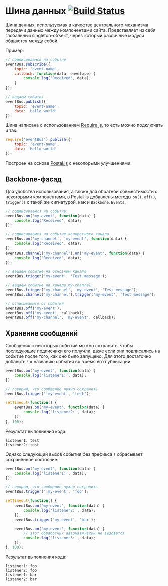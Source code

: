 # Шина данных [![Build Status](https://travis-ci.org/InnovaCo/event-bus.svg?branch=master)](https://travis-ci.org/InnovaCo/event-bus)

Шина данных, используемая в качестве центрального механизма передачи данных между компонентами сайта. Представляет из себя глобальный singleton-объект, через который различные модули общаются между собой. 

Пример:

```js
// подписываемся на событие
eventBus.subscribe({
    topic: 'event-name',
    callback: function(data, envelope) {
        console.log('Received', data);
    }
});

// вещаем события
eventBus.publish({
    topic: 'event-name',
    data: 'Hello world'
});
```

Шина написана с использованием [Require.js](http://requirejs.org), то есть можно подключать и так:

```js
require('eventBus').publish({
    topic: 'event-name',
    data: 'Hello world'
});
```

Построен на основе [Postal.js](https://github.com/postaljs/postal.js) с некоторыми улучшениями:

## Backbone-фасад

Для удобства использования, а также для обратной совместимости с некоторыми компонентами, в Postal.js добавлены методы `on()`, `off()`, `trigger()` с такой же сигнатурой, как и `Backbone.Events`.

```js
// подписываемся на событие
eventBus.on('my-event', function(data) {
    console.log('Received', data);
});

// подписываемся на событие конкретного канала
eventBus.on('my-channel', 'my-event', function(data) {
    console.log('Received', data);
});
eventBus.channel('my-channel').on('my-event', function(data) {
    console.log('Received', data);
});

// вещаем событие на основном канале
eventBus.trigger('my-event', 'Test message');

// вещаем событие на канале my-channel
eventBus.trigger('my-channel', 'my-event', 'Test message');
eventBus.channel('my-channel').trigger('my-event', 'Test message');

// отписываемся от события
eventBus.off('my-event');
eventBus.off('my-event', callback);
eventBus.off('my-channel', 'my-event', callback);
```

## Хранение сообщений

Сообщения с некоторых событий можно сохранить, чтобы последующие подписчики его получли, даже если они подписались на событие после того, как оно было запущено. Для этого достаточно добавить `!` к названию события во время его публикации:

```js
eventBus.on('my-event', function(data) {
    console.log('listener1:', data);
});

// говорим, что сообщение нужно сохранить
eventBus.trigger('!my-event', 'test');

setTimeout(function() {
    eventBus.on('my-event', function(data) {
        console.log('listener2:', data);
    });
}, 100);
```

Результат выполнения кода:

```
listener1: test
listener2: test
```

Однако следующий вызов события без префикса `!` сбрасывает сохранённое состояние:

```js
eventBus.on('my-event', function(data) {
    console.log('listener1:', data);
});

// говорим, что сообщение нужно сохранить
eventBus.trigger('!my-event', 'foo');

setTimeout(function() {
    eventBus.on('my-event', function(data) {
        console.log('listener2:', data);
    });
    eventBus.trigger('my-event', 'bar');

    eventBus.on('my-event', function(data) {
        // этот обработчик автоматически не вызовется
        console.log('listener3:', data);
    });
}, 100);
```

Результат выполнения кода:

```
listener1: foo
listener2: foo
listener1: bar
listener2: bar
```